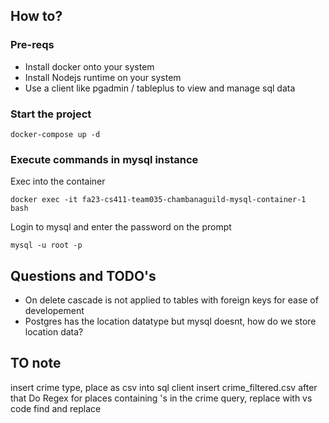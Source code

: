 ## How to?

### Pre-reqs
- Install docker onto your system
- Install Nodejs runtime on your system
- Use a client like pgadmin / tableplus to view and manage sql data 

### Start the project

``` 
docker-compose up -d
```
### Execute commands in mysql instance 

Exec into the container
```
docker exec -it fa23-cs411-team035-chambanaguild-mysql-container-1 bash
 ```
Login to mysql and enter the password on the prompt

```
mysql -u root -p 
```


## Questions and TODO's

- On delete cascade is not applied to tables with foreign keys for ease of developement
- Postgres has the location datatype but mysql doesnt, how do we store location data?

## TO note
insert crime type, place as csv into sql client
insert crime_filtered.csv after that
Do Regex for places containing 's in the crime query, replace with vs code find and replace